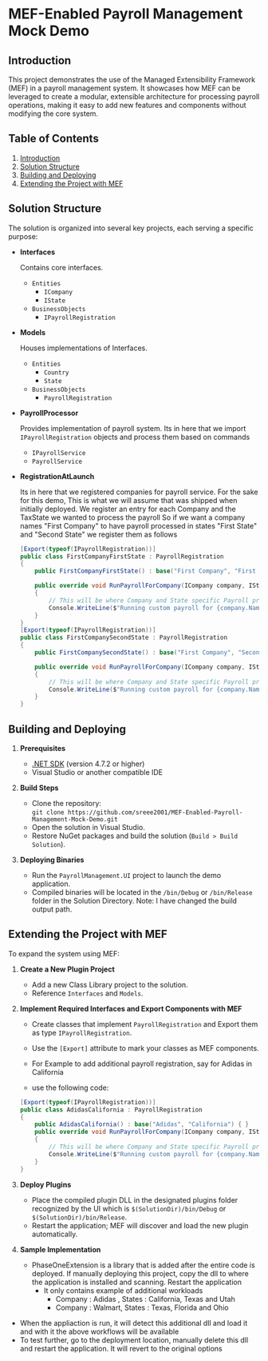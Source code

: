 # MEF-Enabled Payroll Management Mock Demo

## Introduction

This project demonstrates the use of the Managed Extensibility Framework (MEF) in a payroll management system. It showcases how MEF can be leveraged to create a modular, extensible architecture for processing payroll operations, making it easy to add new features and components without modifying the core system.

## Table of Contents

1. [Introduction](#introduction)
2. [Solution Structure](#solution-structure)
3. [Building and Deploying](#building-and-deploying)
4. [Extending the Project with MEF](#extending-the-project-with-mef)

## Solution Structure

The solution is organized into several key projects, each serving a specific purpose:

- **Interfaces**
  
  Contains core interfaces.
  * `Entities`
    * `ICompany`
    * `IState`
  * `BusinessObjects`
    * `IPayrollRegistration`    

- **Models**
  
  Houses implementations of Interfaces.
  * `Entities`
    * `Country`
    * `State`
  * `BusinessObjects`
    * `PayrollRegistration`

- **PayrollProcessor**
  
  Provides implementation of payroll system. Its in here that we import `IPayrollRegistration` objects and process them based on commands
  * `IPayrollService`
  * `PayrollService`

- **RegistrationAtLaunch**  

  Its in here that we registered companies for payroll service. For the sake for this demo, This is what we will assume that was shipped when initially deployed.
  We register an entry for each Company and the TaxState we wanted to process the payroll
  So if we want a company names "First Company" to have payroll processed in states "First State" and "Second State"
  we register them as follows

    ````C#
    [Export(typeof(IPayrollRegistration))]
    public class FirstCompanyFirstState : PayrollRegistration
    {
        public FirstCompanyFirstState() : base("First Company", "First State") { }

        public override void RunPayrollForCompany(ICompany company, IState state)
        {
            // This will be where Company and State specific Payroll processing be implemented
            Console.WriteLine($"Running custom payroll for {company.Name} in state {state.Name}.");
        }
    }
    [Export(typeof(IPayrollRegistration))]
    public class FirstCompanySecondState : PayrollRegistration
    {
        public FirstCompanySecondState() : base("First Company", "Second State") { }

        public override void RunPayrollForCompany(ICompany company, IState state)
        {
            // This will be where Company and State specific Payroll processing be implemented
            Console.WriteLine($"Running custom payroll for {company.Name} in state {state.Name}.");
        }
    }
    ````
  

## Building and Deploying

1. **Prerequisites**  
   - [.NET SDK](https://dotnet.microsoft.com/download) (version 4.7.2 or higher)
   - Visual Studio or another compatible IDE

2. **Build Steps**  
   - Clone the repository:  
     `git clone https://github.com/sreee2001/MEF-Enabled-Payroll-Management-Mock-Demo.git`
   - Open the solution in Visual Studio.
   - Restore NuGet packages and build the solution (`Build > Build Solution`).

3. **Deploying Binaries**  
   - Run the `PayrollManagement.UI` project to launch the demo application.
   - Compiled binaries will be located in the `/bin/Debug` or `/bin/Release` folder in the Solution Directory. Note: I have changed the build output path.

## Extending the Project with MEF

To expand the system using MEF:

1. **Create a New Plugin Project**
   - Add a new Class Library project to the solution.
   - Reference `Interfaces` and `Models`.

2. **Implement Required Interfaces and Export Components with MEF**
   - Create classes that implement `PayrollRegistration` and Export them as type `IPayrollRegistration`.
   - Use the `[Export]` attribute to mark your classes as MEF components.

   - For Example to add additional payroll registration, say for Adidas in California
   - use the following code:

   ````C#
   [Export(typeof(IPayrollRegistration))]
   public class AdidasCalifornia : PayrollRegistration
   {
       public AdidasCalifornia() : base("Adidas", "California") { }
       public override void RunPayrollForCompany(ICompany company, IState state)
       {
           // This will be where Company and State specific Payroll processing be implemented
           Console.WriteLine($"Running custom payroll for {company.Name} in state {state.Name}.");
       }
   }
   ````

3. **Deploy Plugins**
   - Place the compiled plugin DLL in the designated plugins folder recognized by the UI which is `$(SolutionDir)/bin/Debug` or `$(SolutionDir)/bin/Release`.
   - Restart the application; MEF will discover and load the new plugin automatically.
  
4. **Sample Implementation**
   - PhaseOneExtension is a library that is added after the entire code is deployed. If manually deploying this project, copy the dll to where the application is installed and scanning. Restart the application
     - It only contains example of additional workloads
       - Company : Adidas , States : California, Texas and Utah
       - Company : Walmart, States : Texas, Florida and Ohio
 - When the appliaction is run, it will detect this additional dll and load it and with it the above workflows will be available
 - To test further, go to the deployment location, manually delete this dll and restart the application. It will revert to the original options
